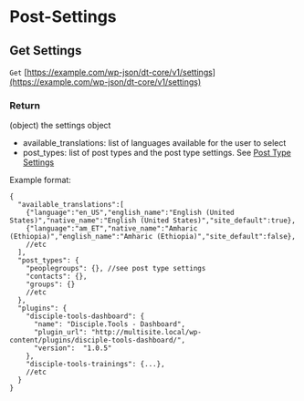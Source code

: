 # Post-Settings

## Get Settings

`Get` [https://example.com/wp-json/dt-core/v1/settings](https://example.com/wp-json/dt-core/v1/settings)

### Return

\(object\) the settings object
- available\_translations: list of languages available for the user to select
- post\_types: list of post types and the post type settings. See [Post Type Settings](../api-posts/post-settings.md)

Example format:

```json5
{
  "available_translations":[
    {"language":"en_US","english_name":"English (United States)","native_name":"English (United States)","site_default":true},
    {"language":"am_ET","native_name":"Amharic (Ethiopia)","english_name":"Amharic (Ethiopia)","site_default":false},
    //etc
  ],
  "post_types": {
    "peoplegroups": {}, //see post type settings
    "contacts": {},
    "groups": {}
    //etc
  },
  "plugins": {
    "disciple-tools-dashboard": {
      "name": "Disciple.Tools - Dashboard",
      "plugin_url": "http://multisite.local/wp-content/plugins/disciple-tools-dashboard/",
      "version":  "1.0.5"
    },
    "disciple-tools-trainings": {...},
    //etc  
  }
}
```
